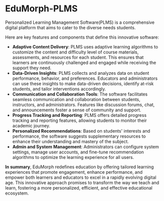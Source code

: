 # EduMorph-PLMS
Personalized Learning Management Software(PLMS) is a comprehensive digital 
platform that aims to cater to the diverse needs students.

Here are key features and components that define this innovative software:

- **Adaptive Content Delivery**: PLMS uses adaptive learning algorithms to 
customize the content and difficulty level of course materials, assessments, 
and resources for each student. 
This ensures that learners are continuously challenged and engaged while 
receiving the support they need.
- **Data-Driven Insights**: PLMS collects and analyzes data on student 
performance, behavior, and preferences. Educators and administrators can use 
these insights to make data-driven decisions, identify at-risk students, 
and tailor interventions accordingly.
- **Communication and Collaboration Tools**: The software facilitates seamless 
communication and collaboration between students, instructors, and 
administrators. Features like discussion forums, chat, and announcements foster 
a sense of community and support.
- **Progress Tracking and Reporting**: PLMS offers detailed progress tracking 
and reporting features, allowing students to monitor their academic journey.
- **Personalized Recommendations**: Based on students' interests and performance, 
the software suggests supplementary resources to enhance their understanding 
and mastery of the subject.
- **Admin and System Management**: Administrators can configure system settings, 
manage user accounts, and fine-tune recommendation algorithms to optimize the 
learning experience for all users.

**In summary**, EduMorph redefines education by offering tailored learning experiences 
that promote engagement, enhance performance, and empower both learners and 
educators to excel in a rapidly evolving digital age.
This innovative approach promises to transform the way we teach and learn, fostering a 
more personalized, efficient, and effective educational ecosystem.